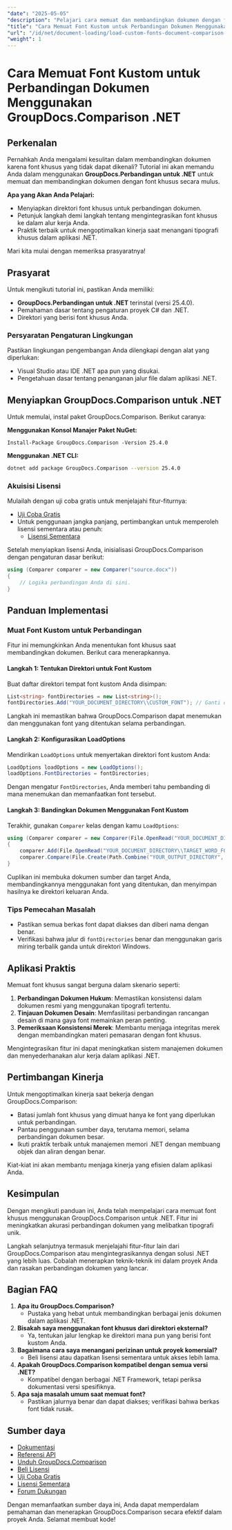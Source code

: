 ```yaml
---
"date": "2025-05-05"
"description": "Pelajari cara memuat dan membandingkan dokumen dengan font khusus menggunakan GroupDocs.Comparison for .NET dengan mudah. Ikuti petunjuk langkah demi langkah dan praktik terbaik."
"title": "Cara Memuat Font Kustom untuk Perbandingan Dokumen Menggunakan GroupDocs.Comparison .NET"
"url": "/id/net/document-loading/load-custom-fonts-document-comparison-groupdocs-net/"
"weight": 1
---
```


# Cara Memuat Font Kustom untuk Perbandingan Dokumen Menggunakan GroupDocs.Comparison .NET

## Perkenalan

Pernahkah Anda mengalami kesulitan dalam membandingkan dokumen karena font khusus yang tidak dapat dikenali? Tutorial ini akan memandu Anda dalam menggunakan **GroupDocs.Perbandingan untuk .NET** untuk memuat dan membandingkan dokumen dengan font khusus secara mulus. 

**Apa yang Akan Anda Pelajari:**
- Menyiapkan direktori font khusus untuk perbandingan dokumen.
- Petunjuk langkah demi langkah tentang mengintegrasikan font khusus ke dalam alur kerja Anda.
- Praktik terbaik untuk mengoptimalkan kinerja saat menangani tipografi khusus dalam aplikasi .NET.

Mari kita mulai dengan memeriksa prasyaratnya!

## Prasyarat

Untuk mengikuti tutorial ini, pastikan Anda memiliki:

- **GroupDocs.Perbandingan untuk .NET** terinstal (versi 25.4.0).
- Pemahaman dasar tentang pengaturan proyek C# dan .NET.
- Direktori yang berisi font khusus Anda.

### Persyaratan Pengaturan Lingkungan
Pastikan lingkungan pengembangan Anda dilengkapi dengan alat yang diperlukan:
- Visual Studio atau IDE .NET apa pun yang disukai.
- Pengetahuan dasar tentang penanganan jalur file dalam aplikasi .NET.

## Menyiapkan GroupDocs.Comparison untuk .NET

Untuk memulai, instal paket GroupDocs.Comparison. Berikut caranya:

**Menggunakan Konsol Manajer Paket NuGet:**

```shell
Install-Package GroupDocs.Comparison -Version 25.4.0
```

**Menggunakan .NET CLI:**

```bash
dotnet add package GroupDocs.Comparison --version 25.4.0
```

### Akuisisi Lisensi

Mulailah dengan uji coba gratis untuk menjelajahi fitur-fiturnya:
- [Uji Coba Gratis](https://releases.groupdocs.com/comparison/net/)
- Untuk penggunaan jangka panjang, pertimbangkan untuk memperoleh lisensi sementara atau penuh:
  - [Lisensi Sementara](https://purchase.groupdocs.com/temporary-license/)

Setelah menyiapkan lisensi Anda, inisialisasi GroupDocs.Comparison dengan pengaturan dasar berikut:

```csharp
using (Comparer comparer = new Comparer("source.docx"))
{
    // Logika perbandingan Anda di sini.
}
```

## Panduan Implementasi

### Muat Font Kustom untuk Perbandingan

Fitur ini memungkinkan Anda menentukan font khusus saat membandingkan dokumen. Berikut cara menerapkannya.

#### Langkah 1: Tentukan Direktori untuk Font Kustom

Buat daftar direktori tempat font kustom Anda disimpan:

```csharp
List<string> fontDirectories = new List<string>();
fontDirectories.Add("YOUR_DOCUMENT_DIRECTORY\\CUSTOM_FONT"); // Ganti dengan jalur direktori font kustom Anda.
```

Langkah ini memastikan bahwa GroupDocs.Comparison dapat menemukan dan menggunakan font yang ditentukan selama perbandingan.

#### Langkah 2: Konfigurasikan LoadOptions

Mendirikan `LoadOptions` untuk menyertakan direktori font kustom Anda:

```csharp
LoadOptions loadOptions = new LoadOptions();
loadOptions.FontDirectories = fontDirectories;
```

Dengan mengatur `FontDirectories`, Anda memberi tahu pembanding di mana menemukan dan memanfaatkan font tersebut.

#### Langkah 3: Bandingkan Dokumen Menggunakan Font Kustom

Terakhir, gunakan `Comparer` kelas dengan kamu `LoadOptions`:

```csharp
using (Comparer comparer = new Comparer(File.OpenRead("YOUR_DOCUMENT_DIRECTORY\\SOURCE_WORD_FONT"), loadOptions))
{
    comparer.Add(File.OpenRead("YOUR_DOCUMENT_DIRECTORY\\TARGET_WORD_FONT"));
    comparer.Compare(File.Create(Path.Combine("YOUR_OUTPUT_DIRECTORY", "RESULT_WORD_FONT")));
}
```

Cuplikan ini membuka dokumen sumber dan target Anda, membandingkannya menggunakan font yang ditentukan, dan menyimpan hasilnya ke direktori keluaran Anda.

### Tips Pemecahan Masalah

- Pastikan semua berkas font dapat diakses dan diberi nama dengan benar.
- Verifikasi bahwa jalur di `fontDirectories` benar dan menggunakan garis miring terbalik ganda untuk direktori Windows.

## Aplikasi Praktis

Memuat font khusus sangat berguna dalam skenario seperti:

1. **Perbandingan Dokumen Hukum**: Memastikan konsistensi dalam dokumen resmi yang menggunakan tipografi tertentu.
2. **Tinjauan Dokumen Desain**: Memfasilitasi perbandingan rancangan desain di mana gaya font memainkan peran penting.
3. **Pemeriksaan Konsistensi Merek**: Membantu menjaga integritas merek dengan membandingkan materi pemasaran dengan font khusus.

Mengintegrasikan fitur ini dapat meningkatkan sistem manajemen dokumen dan menyederhanakan alur kerja dalam aplikasi .NET.

## Pertimbangan Kinerja

Untuk mengoptimalkan kinerja saat bekerja dengan GroupDocs.Comparison:
- Batasi jumlah font khusus yang dimuat hanya ke font yang diperlukan untuk perbandingan.
- Pantau penggunaan sumber daya, terutama memori, selama perbandingan dokumen besar.
- Ikuti praktik terbaik untuk manajemen memori .NET dengan membuang objek dan aliran dengan benar.

Kiat-kiat ini akan membantu menjaga kinerja yang efisien dalam aplikasi Anda.

## Kesimpulan

Dengan mengikuti panduan ini, Anda telah mempelajari cara memuat font khusus menggunakan GroupDocs.Comparison untuk .NET. Fitur ini meningkatkan akurasi perbandingan dokumen yang melibatkan tipografi unik. 

Langkah selanjutnya termasuk menjelajahi fitur-fitur lain dari GroupDocs.Comparison atau mengintegrasikannya dengan solusi .NET yang lebih luas. Cobalah menerapkan teknik-teknik ini dalam proyek Anda dan rasakan perbandingan dokumen yang lancar.

## Bagian FAQ

1. **Apa itu GroupDocs.Comparison?**
   - Pustaka yang hebat untuk membandingkan berbagai jenis dokumen dalam aplikasi .NET.
2. **Bisakah saya menggunakan font khusus dari direktori eksternal?**
   - Ya, tentukan jalur lengkap ke direktori mana pun yang berisi font kustom Anda.
3. **Bagaimana cara saya menangani perizinan untuk proyek komersial?**
   - Beli lisensi atau dapatkan lisensi sementara untuk akses lebih lama.
4. **Apakah GroupDocs.Comparison kompatibel dengan semua versi .NET?**
   - Kompatibel dengan berbagai .NET Framework, tetapi periksa dokumentasi versi spesifiknya.
5. **Apa saja masalah umum saat memuat font?**
   - Pastikan jalurnya benar dan dapat diakses; verifikasi bahwa berkas font tidak rusak.

## Sumber daya
- [Dokumentasi](https://docs.groupdocs.com/comparison/net/)
- [Referensi API](https://reference.groupdocs.com/comparison/net/)
- [Unduh GroupDocs.Comparison](https://releases.groupdocs.com/comparison/net/)
- [Beli Lisensi](https://purchase.groupdocs.com/buy)
- [Uji Coba Gratis](https://releases.groupdocs.com/comparison/net/)
- [Lisensi Sementara](https://purchase.groupdocs.com/temporary-license/)
- [Forum Dukungan](https://forum.groupdocs.com/c/comparison/)

Dengan memanfaatkan sumber daya ini, Anda dapat memperdalam pemahaman dan menerapkan GroupDocs.Comparison secara efektif dalam proyek Anda. Selamat membuat kode!